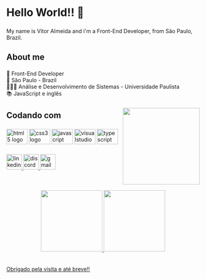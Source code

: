 <h1 align="left">Hello World!! 👋</h1>

###

<p align="left">My name is Vitor Almeida and i'm a Front-End Developer, from São Paulo, Brazil.</p>

###

<h2 align="left">About me</h2>

###

<p align="left">💼 Front-End Developer<br>🏡 São Paulo - Brazil<br>👨🏻‍🎓  Análise e Desenvolvimento de Sistemas - Universidade Paulista<br>📚 JavaScript e inglês</p>

###

<img align="right" height="200" src="https://media.giphy.com/media/qgQUggAC3Pfv687qPC/giphy.gif"  />

###

<h2 align="left">Codando com</h2>

###

<div align="left">
  <img src="https://cdn.jsdelivr.net/gh/devicons/devicon/icons/html5/html5-plain-wordmark.svg" height="40" width="55" alt="html5 logo"  />
  <img src="https://cdn.jsdelivr.net/gh/devicons/devicon/icons/css3/css3-plain-wordmark.svg" height="40" width="55" alt="css3 logo"  />
  <img src="https://cdn.jsdelivr.net/gh/devicons/devicon/icons/javascript/javascript-plain.svg" height="40" width="55" alt="javascript logo"  />
  <img src="https://cdn.jsdelivr.net/gh/devicons/devicon/icons/visualstudio/visualstudio-plain.svg" height="40" width="55" alt="visualstudio logo"  />
  <img src="https://cdn.jsdelivr.net/gh/devicons/devicon/icons/typescript/typescript-original.svg" height="40" width="55" alt="typescript logo"  />
</div>

###

<div align="left">
  <a href="https://www.linkedin.com/in/-vitoralmeida10/" target="_blank">
    <img src="https://img.shields.io/static/v1?message=LinkedIn&logo=linkedin&label=&color=0077B5&logoColor=white&labelColor=&style=for-the-badge" height="40" alt="linkedin logo"  />
  </a>
  <a href="discordapp.com/users/Joosaa#7222" target="_blank">
    <img src="https://img.shields.io/static/v1?message=Discord&logo=discord&label=&color=7289DA&logoColor=white&labelColor=&style=for-the-badge" height="40" alt="discord logo"  />
  </a>
  <a href="mailto:josevitors.almeida@gmail.com" target="_blank">
    <img src="https://img.shields.io/static/v1?message=Gmail&logo=gmail&label=&color=D14836&logoColor=white&labelColor=&style=for-the-badge" height="40" alt="gmail logo"  />
  </a>
</div>
<br>
<br>
<br>

<div align="center">
  <a href="https://github.com/vitoralmeida10">
  <img height="160em" src="https://github-readme-stats.vercel.app/api?username=vitoralmeida10&show_icons=true&theme=radical&include_all_commits=true&count_private=true"/>
  <img height="160em" src="https://github-readme-stats.vercel.app/api/top-langs/?username=vitoralmeida10&layout=compact&langs_count=7&theme=radical"/>
</div>
<br>
<br>
Obrigado pela visita e até breve!!
